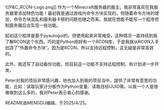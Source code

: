 ![[P&C_RCON-Logo.png]]
作为一个Minecraft服务器的服主，我非常喜欢在我服务器里添加特色功能！最初我是通过游戏内命令方块实现的，但随着命令方块的增加，命令方块混乱和服务器卡顿的问题也随之而来。我就在想能不能写一个程序控制服务器后台实现一些功能。

起初这个程序是基于pyautogui的，但使用起来非常难受，这种情况一直持续到我了解RCON这个东西。巧的是Python刚好有一个RCON库，于是我就从RCON入手创造了“外置命令方块”。因为是RCON，所以支持远程控制，这无疑是非常高效的。

此外，我还写了自动备份功能，但目前这一功能不支持远程控制，有计划进一步开发。

Peter对我的项目非常感兴趣，他也加入到我的项目当中，提供了非常有意思的功能，比如：读取玩家计分板作为Python变量、读取目标UUID等。以我一个人是很难做到这么多的，我对Peter表示衷心的感谢。

README由MENGDU编辑，于2025/4/25。